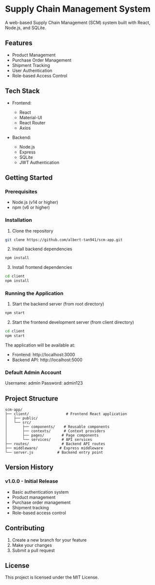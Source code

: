 # Supply Chain Management System

A web-based Supply Chain Management (SCM) system built with React, Node.js, and SQLite.

## Features

- Product Management
- Purchase Order Management
- Shipment Tracking
- User Authentication
- Role-based Access Control

## Tech Stack

- Frontend:
  - React
  - Material-UI
  - React Router
  - Axios

- Backend:
  - Node.js
  - Express
  - SQLite
  - JWT Authentication

## Getting Started

### Prerequisites

- Node.js (v14 or higher)
- npm (v6 or higher)

### Installation

1. Clone the repository
```bash
git clone https://github.com/albert-tan941/scm-app.git
```

2. Install backend dependencies
```bash
npm install
```

3. Install frontend dependencies
```bash
cd client
npm install
```

### Running the Application

1. Start the backend server (from root directory)
```bash
npm start
```

2. Start the frontend development server (from client directory)
```bash
cd client
npm start
```

The application will be available at:
- Frontend: http://localhost:3000
- Backend API: http://localhost:5000

### Default Admin Account

Username: admin
Password: admin123

## Project Structure

```
scm-app/
├── client/                 # Frontend React application
│   ├── public/
│   └── src/
│       ├── components/    # Reusable components
│       ├── contexts/      # Context providers
│       ├── pages/        # Page components
│       └── services/     # API services
├── routes/               # Backend API routes
├── middleware/          # Express middleware
└── server.js           # Backend entry point
```

## Version History

### v1.0.0 - Initial Release
- Basic authentication system
- Product management
- Purchase order management
- Shipment tracking
- Role-based access control

## Contributing

1. Create a new branch for your feature
2. Make your changes
3. Submit a pull request

## License

This project is licensed under the MIT License. 